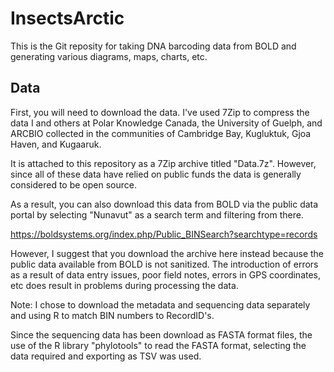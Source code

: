 # InsectsArctic

This is the Git reposity for taking DNA barcoding data from BOLD and generating various diagrams, maps, charts, etc.

## Data

First, you will need to download the data. I've used 7Zip to compress the data I and others at Polar Knowledge Canada, the University of Guelph, and ARCBIO collected in the communities of Cambridge Bay, Kugluktuk, Gjoa Haven, and Kugaaruk.

It is attached to this repository as a 7Zip archive titled "Data.7z". However, since all of these data have relied on public funds the data is generally considered to be open source.

As a result, you can also download this data from BOLD via the public data portal by selecting "Nunavut" as a search term and filtering from there.

https://boldsystems.org/index.php/Public_BINSearch?searchtype=records

However, I suggest that you download the archive here instead because the public data available from BOLD is not sanitized. The introduction of errors as a result of data entry issues, poor field notes, errors in GPS coordinates, etc does result in problems during processing the data.

Note: I chose to download the metadata and sequencing data separately and using R to match BIN numbers to RecordID's.

Since the sequencing data has been download as FASTA format files, the use of the R library "phylotools" to read the FASTA format, selecting the data required and exporting as TSV was used.
